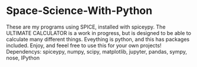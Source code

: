 # Space-Science-With-Python
These are my programs using SPICE, installed with spiceypy.
The ULTIMATE CALCULATOR is a work in progress, but is designed to be able to calculate many different things. 
Eveything is python, and this has packages included. 
Enjoy, and feeel free to use this for your own projects!
Dependencys: 
    spiceypy, numpy, scipy, matplotlib, jupyter, pandas, sympy, nose, IPython